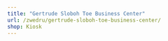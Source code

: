 ```yaml
---
title: "Gertrude Sloboh Toe Business Center"
url: /zwedru/gertrude-sloboh-toe-business-center/
shop: Kiosk
---
```

